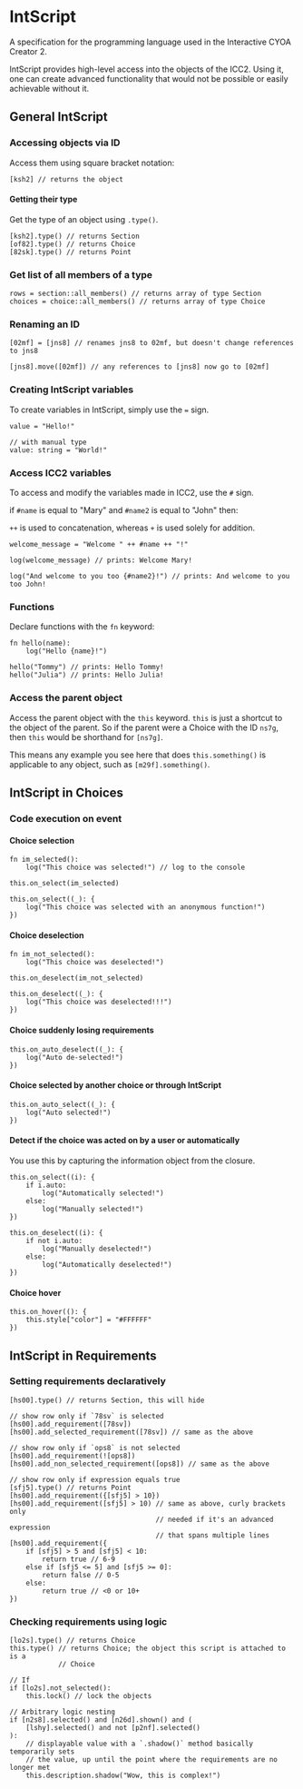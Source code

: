 # IntScript
A specification for the programming language used in the Interactive CYOA
Creator 2.

IntScript provides high-level access into the objects of the ICC2. Using it,
one can create advanced functionality that would not be possible or easily
achievable without it.

## General IntScript
### Accessing objects via ID
Access them using square bracket notation:

```intscript
[ksh2] // returns the object
```

#### Getting their type
Get the type of an object using `.type()`.

```intscript
[ksh2].type() // returns Section
[of82].type() // returns Choice
[82sk].type() // returns Point
```

### Get list of all members of a type

```intscript
rows = section::all_members() // returns array of type Section
choices = choice::all_members() // returns array of type Choice
```

### Renaming an ID
```intscript
[02mf] = [jns8] // renames jns8 to 02mf, but doesn't change references to jns8

[jns8].move([02mf]) // any references to [jns8] now go to [02mf]
```

### Creating IntScript variables
To create variables in IntScript, simply use the `=` sign.

```intscript
value = "Hello!"

// with manual type
value: string = "World!"
```

### Access ICC2 variables
To access and modify the variables made in ICC2, use the `#` sign.

if `#name` is equal to "Mary" and `#name2` is equal to "John" then:

`++` is used to concatenation, whereas `+` is used solely for addition.

```intscript
welcome_message = "Welcome " ++ #name ++ "!"

log(welcome_message) // prints: Welcome Mary!

log("And welcome to you too {#name2}!") // prints: And welcome to you too John!
```

### Functions
Declare functions with the `fn` keyword:

```intscript
fn hello(name):
    log("Hello {name}!")

hello("Tommy") // prints: Hello Tommy!
hello("Julia") // prints: Hello Julia!
```

### Access the parent object
Access the parent object with the `this` keyword. `this` is just a shortcut to
the object of the parent. So if the parent were a Choice with the ID `ns7g`,
then `this` would be shorthand for `[ns7g]`.

This means any example you see here that does `this.something()` is applicable
to any object, such as `[m29f].something()`.

## IntScript in Choices
### Code execution on event
#### Choice selection

```intscript
fn im_selected():
    log("This choice was selected!") // log to the console

this.on_select(im_selected)

this.on_select((_): {
    log("This choice was selected with an anonymous function!")
})
```

#### Choice deselection
```intscript
fn im_not_selected():
    log("This choice was deselected!")

this.on_deselect(im_not_selected)

this.on_deselect((_): {
    log("This choice was deselected!!!")
})
```

#### Choice suddenly losing requirements
```intscript
this.on_auto_deselect((_): {
    log("Auto de-selected!")
})
```

#### Choice selected by another choice or through IntScript
```intscript
this.on_auto_select((_): {
    log("Auto selected!")
})
```

#### Detect if the choice was acted on by a user or automatically
You use this by capturing the information object from the closure.

```intscript
this.on_select((i): {
    if i.auto:
        log("Automatically selected!")
    else:
        log("Manually selected!")
})

this.on_deselect((i): {
    if not i.auto:
        log("Manually deselected!")
    else:
        log("Automatically deselected!")
})
```

#### Choice hover
```intscript
this.on_hover((): {
    this.style["color"] = "#FFFFFF"
})
```

## IntScript in Requirements

### Setting requirements declaratively
```intscript
[hs00].type() // returns Section, this will hide

// show row only if `78sv` is selected
[hs00].add_requirement([78sv])
[hs00].add_selected_requirement([78sv]) // same as the above

// show row only if `ops8` is not selected
[hs00].add_requirement(![ops8])
[hs00].add_non_selected_requirement([ops8]) // same as the above

// show row only if expression equals true
[sfj5].type() // returns Point
[hs00].add_requirement({[sfj5] > 10})
[hs00].add_requirement([sfj5] > 10) // same as above, curly brackets only
                                    // needed if it's an advanced expression
                                    // that spans multiple lines
[hs00].add_requirement({
    if [sfj5] > 5 and [sfj5] < 10:
        return true // 6-9
    else if [sfj5 <= 5] and [sfj5 >= 0]:
        return false // 0-5
    else:
        return true // <0 or 10+
})

```

### Checking requirements using logic
```intscript
[lo2s].type() // returns Choice
this.type() // returns Choice; the object this script is attached to is a
            // Choice

// If 
if [lo2s].not_selected():
    this.lock() // lock the objects 

// Arbitrary logic nesting
if [n2s8].selected() and [n26d].shown() and (
    [lshy].selected() and not [p2nf].selected()
):
    // displayable value with a `.shadow()` method basically temporarily sets
    // the value, up until the point where the requirements are no longer met
    this.description.shadow("Wow, this is complex!")

```